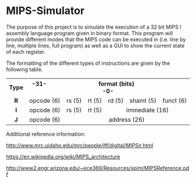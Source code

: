 # MIPS-Simulator
The purpose of this project is to simulate the execution of a 32 bit MIPS I assembly language
program given in binary format. This program will provide different modes that the MIPS code
can be executed in (i.e. line by line, multiple lines, full program) as well as a GUI to show
the current state of each register.


The formatting of the different types of instructions are given by the following table.

<table class="wikitable">
<tbody><tr>
<th>Type</th>
<th colspan="6">-31- &nbsp; &nbsp; &nbsp; &nbsp; &nbsp; &nbsp; &nbsp; &nbsp; &nbsp; &nbsp; &nbsp; &nbsp; &nbsp; &nbsp; &nbsp; &nbsp; format (bits) &nbsp; &nbsp; &nbsp; &nbsp; &nbsp; &nbsp; &nbsp; &nbsp; &nbsp; &nbsp; &nbsp; &nbsp; &nbsp; &nbsp; &nbsp; &nbsp; -0-</th>
</tr>
<tr align="center">
<td><b>R</b></td>
<td>opcode (6)</td>
<td>rs (5)</td>
<td>rt (5)</td>
<td>rd (5)</td>
<td>shamt (5)</td>
<td>funct (6)</td>
</tr>
<tr align="center">
<td><b>I</b></td>
<td>opcode (6)</td>
<td>rs (5)</td>
<td>rt (5)</td>
<td colspan="3">immediate (16)</td>
</tr>
<tr align="center">
<td><b>J</b></td>
<td>opcode (6)</td>
<td colspan="5">address (26)</td>
</tr>
</tbody></table>

Additional reference information:

http://www.mrc.uidaho.edu/mrc/people/jff/digital/MIPSir.html

https://en.wikipedia.org/wiki/MIPS_architecture

http://www2.engr.arizona.edu/~ece369/Resources/spim/MIPSReference.pdf
